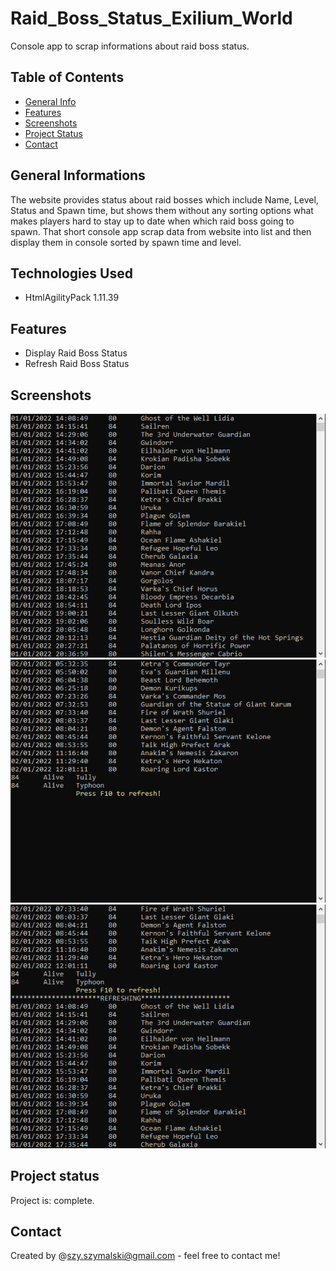 # Raid_Boss_Status_Exilium_World
Console app to scrap informations about raid boss status.
## Table of Contents
* [General Info](#general-informations)
* [Features](#features)
* [Screenshots](#screenshots)
* [Project Status](#project-status)
* [Contact](#contact)
## General Informations
The website provides status about raid bosses which include Name, Level, Status and Spawn time, but shows them without any sorting options what makes players hard to stay up to date when which raid boss going to spawn. That short console app scrap data from website into list and then display them in console sorted by spawn time and level.
## Technologies Used
- HtmlAgilityPack 1.11.39
## Features
- Display Raid Boss Status
- Refresh Raid Boss Status
## Screenshots
![Start](./img/1.png)
![End](./img/2.png)
![Refresh](./img/3.png)
## Project status
Project is: complete.
## Contact
Created by @szy.szymalski@gmail.com - feel free to contact me!

